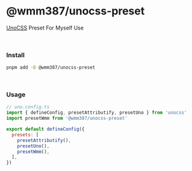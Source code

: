 # @wmm387/unocss-preset

[UnoCSS](https://unocss.dev/) Preset For Myself Use

<br>

### Install

```bash
pnpm add -D @wmm387/unocss-preset
```

<br>

### Usage

```js
// uno.config.ts
import { defineConfig, presetAttributify, presetUno } from 'unocss'
import presetWmm from '@wmm387/unocss-preset'

export default defineConfig({
  presets: [
    presetAttributify(),
    presetUno(),
    presetWmm(),
  ],
})
```

<br>
